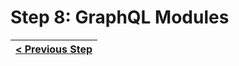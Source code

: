 # Step 8: GraphQL Modules

[//]: # (head-end)




[//]: # (foot-start)

[{]: <helper> (navStep)

| [< Previous Step](https://github.com/Urigo/WhatsApp-Clone-Server/tree/master@2.0.2/.tortilla/manuals/views/step7.md) |
|:----------------------|

[}]: #
